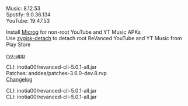 Music: 8.12.53  
Spotify: 9.0.36.134  
YouTube: 19.47.53  

Install [Microg](https://github.com/ReVanced/GmsCore/releases) for non-root YouTube and YT Music APKs  
Use [zygisk-detach](https://github.com/j-hc/zygisk-detach) to detach root ReVanced YouTube and YT Music from Play Store  

[rvx-app](https://github.com/cvnertnc/rvx-app)
  
CLI: inotia00/revanced-cli-5.0.1-all.jar  
Patches: anddea/patches-3.6.0-dev.8.rvp  
[Changelog](https://github.com/anddea/revanced-patches/releases/tag/v3.6.0-dev.8)

CLI: inotia00/revanced-cli-5.0.1-all.jar  
CLI: inotia00/revanced-cli-5.0.1-all.jar    
